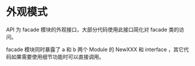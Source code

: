 # 外观模式

API 为 facade 模块的外观接口，大部分代码使用此接口简化对 facade 类的访问。

facade 模块同时暴露了 a 和 b 两个 Module 的 NewXXX 和 interface ，其它代码如果需要使用细节功能时可以直接调用。